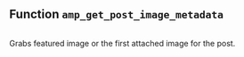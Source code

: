 ## Function `amp_get_post_image_metadata`

```php

```

Grabs featured image or the first attached image for the post.

